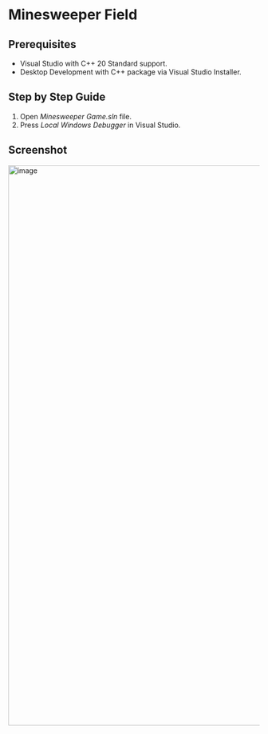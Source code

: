 # Minesweeper Field

## Prerequisites
- Visual Studio with C++ 20 Standard support.
- Desktop Development with C++ package via Visual Studio Installer.

## Step by Step Guide

1. Open *Minesweeper Game.sln* file.
2. Press *Local Windows Debugger* in Visual Studio.

## Screenshot

<img width="1120" alt="image" src="https://github.com/Christer-Bjoerk/Minesweeper-Game/assets/108707051/d4c5eeda-2aed-4b85-aced-27a4f28aa4ea">
